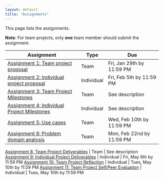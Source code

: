 ```yaml
---
layout: default
title: "Assignments"
---
```


This page lists the assignments.

**Note**: For team projects, only **one** team member should submit the assignment.

Assignment | Type | Due
---------- | ---- | ---
[Assignment 1: Team project proposal](assign01.html) | Team | Fri, Jan 29th by 11:59 PM
[Assignment 2: Individual project proposal](assign02.html) | Individual | Fri, Feb 5th by 11:59 PM
[Assignment 3: Team Project Milestones](assign03.html) | Team | See description
[Assignment 4: Individual Project Milestones](assign04.html) | Individual | See description
[Assignment 5: Use cases](assign05.html) | Team | Wed, Feb 10th by 11:59 PM
[Assignment 6: Problem domain analysis](assign06.html) | Team | Mon, Feb 22nd by 11:59 PM

<!-- [Assignment 7: Using Static Analysis](assign07.html) | Individual | Mon, Apr 18th by 11:59 PM --->

[Assignment 8: Team Project Deliverables](assign08.html) | Team | See description
[Assignment 9: Individual Project Deliverables](assign09.html) | Individual | Fri, May 6th by 11:59 PM
[Assignment 10: Team Project Reflection](assign10.html) | Individual | Tues, May 10th by 11:59 PM
[Assignment 11: Team Project Self/Peer Evaluation](assign11.html) | Individual | Tues, May 10th by 11:59 PM
